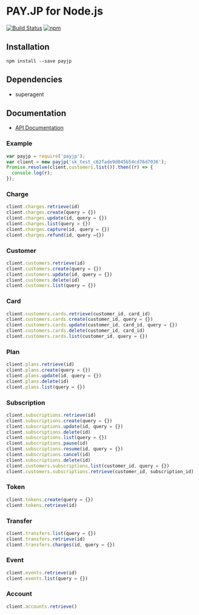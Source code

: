# PAY.JP for Node.js

[![Build Status](https://travis-ci.org/payjp/payjp-node.svg?branch=master)](https://travis-ci.org/payjp/payjp-node)
[![npm](https://img.shields.io/npm/v/payjp.svg)](payjp)

## Installation

```
npm install --save payjp
```

## Dependencies

- superagent

## Documentation

* [API Documentation](https://pay.jp/docs/api/)

### Example

```js
var payjp = require('payjp');
var client = new payjp('sk_test_c62fade9d045b54cd76d7036');
Promise.resolve(client.customers.list()).then((r) => {
  console.log(r);
});
```

### Charge

```js
client.charges.retrieve(id)
client.charges.create(query = {})
client.charges.update(id, query = {})
client.charges.list(query = {})
client.charges.capture(id, query = {})
client.charges.refund(id, query ={})
```

### Customer

```js
client.customers.retrieve(id)
client.customers.create(query = {})
client.customers.update(id, query = {})
client.customers.delete(id)
client.customers.list(query = {})
```

### Card

```js
client.customers.cards.retrieve(customer_id, card_id)
client.customers.cards.create(customer_id, query = {})
client.customers.cards.update(customer_id, card_id, query = {})
client.customers.cards.delete(customer_id, card_id)
client.customers.cards.list(customer_id, query = {})
```

### Plan

```js
client.plans.retrieve(id)
client.plans.create(query = {})
client.plans.update(id, query = {})
client.plans.delete(id)
client.plans.list(query = {})
```

### Subscription

```js
client.subscriptions.retrieve(id)
client.subscriptions.create(query = {})
client.subscriptions.update(id, query = {})
client.subscriptions.delete(id)
client.subscriptions.list(query = {})
client.subscriptions.pause(id)
client.subscriptions.resume(id, query = {})
client.subscriptions.cancel(id)
client.subscriptions.delete(id)
client.customers.subscriptions.list(customer_id, query = {})
client.customers.subscriptions.retrieve(customer_id, subscription_id)
```

### Token

```js
client.tokens.create(query = {})
client.tokens.retrieve(id)
```

### Transfer

```js
client.transfers.list(query = {})
client.transfers.retrieve(id)
client.transfers.charges(id, query = {})
```

### Event

```js
client.events.retrieve(id)
client.events.list(query = {})
```

### Account

```js
client.accounts.retrieve()
```
